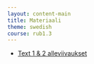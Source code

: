 ```yaml
---
layout: content-main
title: Materiaali
theme: swedish
course: rub1.3
---
```


- [Text 1 & 2 alleviivaukset](/media/rub1/text1_2_alleviivaukset.pdf)
